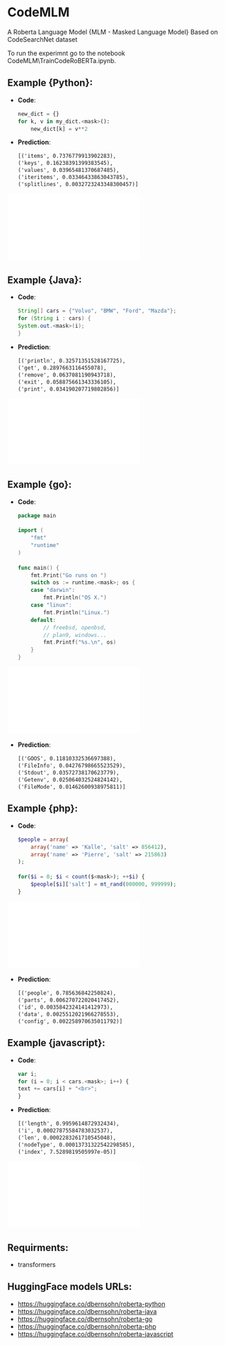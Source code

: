 # CodeMLM
A Roberta Language Model {MLM - Masked Language Model}
Based on CodeSearchNet dataset

To run the experimnt go to the notebook CodeMLM\TrainCodeRoBERTa.ipynb.

## Example {Python}:
+ **Code**:  
    ```python
    new_dict = {}
    for k, v in my_dict.<mask>():
        new_dict[k] = v**2
    ```
+ **Prediction**:  
    ```
    [('items', 0.7376779913902283),
    ('keys', 0.16238391399383545),
    ('values', 0.03965481370687485),
    ('iteritems', 0.03346433863043785),
    ('splitlines', 0.0032723243348300457)]
    ```
![roberta python loss](roberta-python-loss.pdf "roberta python loss")

## Example {Java}:
+ **Code**:
    ```java
    String[] cars = {"Volvo", "BMW", "Ford", "Mazda"};
    for (String i : cars) {
    System.out.<mask>(i);
    }
    ```
+ **Prediction**: 
    ```
    [('println', 0.32571351528167725),
    ('get', 0.2897663116455078),
    ('remove', 0.0637081190943718),
    ('exit', 0.058875661343336105),
    ('print', 0.034190207719802856)]
    ```
![roberta java loss](roberta-java-loss.pdf "roberta java loss")

## Example {go}:
+ **Code**:
    ```go
    package main

    import (
        "fmt"
        "runtime"
    )

    func main() {
        fmt.Print("Go runs on ")
        switch os := runtime.<mask>; os {
        case "darwin":
            fmt.Println("OS X.")
        case "linux":
            fmt.Println("Linux.")
        default:
            // freebsd, openbsd,
            // plan9, windows...
            fmt.Printf("%s.\n", os)
        }
    }
    ```
![roberta go loss](roberta-go-loss.pdf "roberta go loss")

+ **Prediction**:  
    ```
    [('GOOS', 0.11810332536697388),
    ('FileInfo', 0.04276798665523529),
    ('Stdout', 0.03572738170623779),
    ('Getenv', 0.025064032524824142),
    ('FileMode', 0.01462600938975811)]
    ```
## Example {php}:
+ **Code**:
    ```php
    $people = array(
        array('name' => 'Kalle', 'salt' => 856412),
        array('name' => 'Pierre', 'salt' => 215863)
    );

    for($i = 0; $i < count($<mask>); ++$i) {
        $people[$i]['salt'] = mt_rand(000000, 999999);
    }
    ```
![roberta php loss](roberta-php-loss.pdf "roberta php loss")

+ **Prediction**:
    ```
    [('people', 0.785636842250824),
    ('parts', 0.006270722020417452),
    ('id', 0.0035842324141412973),
    ('data', 0.0025512021966278553),
    ('config', 0.002258970635011792)]
    ```
## Example {javascript}:
+ **Code**:
    ```javascript
    var i;
    for (i = 0; i < cars.<mask>; i++) {
    text += cars[i] + "<br>";
    }
    ```
+ **Prediction**:
    ```
    [('length', 0.9959614872932434),
    ('i', 0.00027875584783032537),
    ('len', 0.0002283261710545048),
    ('nodeType', 0.00013731322542298585),
    ('index', 7.5289819505997e-05)]
    ```
![roberta javascript loss](roberta-javascript-loss.pdf "roberta javascript loss")

## Requirments:
+ transformers

## HuggingFace models URLs:
+ https://huggingface.co/dbernsohn/roberta-python
+ https://huggingface.co/dbernsohn/roberta-java
+ https://huggingface.co/dbernsohn/roberta-go
+ https://huggingface.co/dbernsohn/roberta-php
+ https://huggingface.co/dbernsohn/roberta-javascript